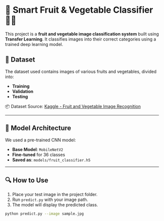 # 🧠 Smart Fruit & Vegetable Classifier 🍎🥦

This project is a **fruit and vegetable image classification system** built using **Transfer Learning**. It classifies images into their correct categories using a trained deep learning model.



## 📁 Dataset

The dataset used contains images of various fruits and vegetables, divided into:
- **Training**
- **Validation**
- **Testing**

📦 Dataset Source: [Kaggle - Fruit and Vegetable Image Recognition](https://www.kaggle.com/datasets/kritikseth/fruit-and-vegetable-image-recognition)

---

## 🧠 Model Architecture

We used a pre-trained CNN model:
- **Base Model**: `MobileNetV2`
- **Fine-tuned** for 36 classes
- **Saved as**: `models/fruit_classifier.h5`

---

## 🔍 How to Use

1. Place your test image in the project folder.
2. Run `predict.py` with your image path.
3. The model will display the predicted class.

```bash
python predict.py --image sample.jpg

